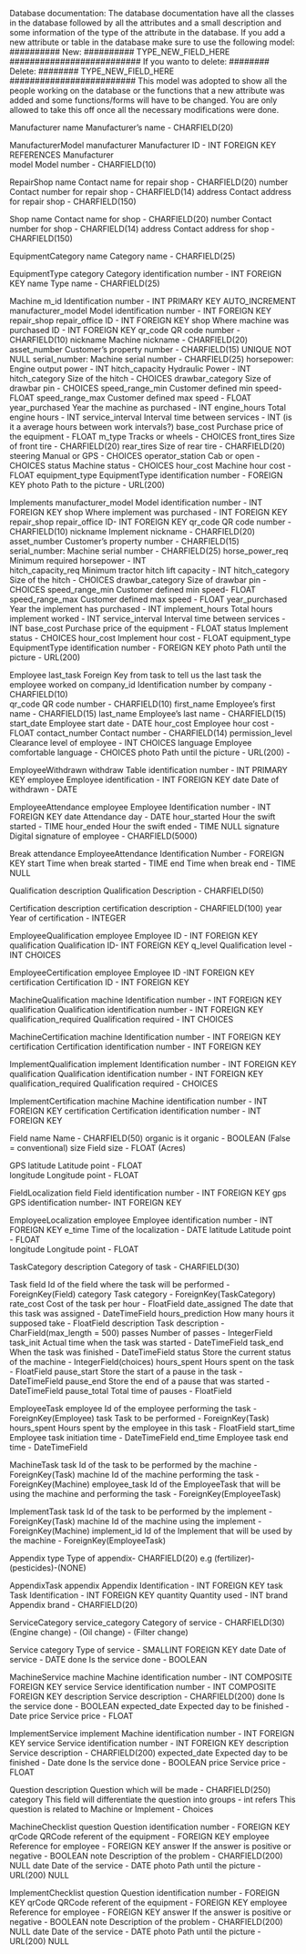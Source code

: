 Database documentation:
	The database documentation have all the classes in the database followed by all the attributes and a small description
	and some information of the type of the attribute in the database. If you add a new attribute or table in the database make sure to use the following model:
		########## New: ##########
		TYPE_NEW_FIELD_HERE
		##########################
	If you wanto to delete:
		######## Delete: ########
		TYPE_NEW_FIELD_HERE
		#########################
	This model was adopted to show all the people working on the database or the functions that a new attribute was added and some functions/forms will have to be changed. You are only allowed to take this off once all the necessary modifications were done.

Manufacturer
	name 					Manufacturer’s name - CHARFIELD(20)

ManufacturerModel
	manufacturer			Manufacturer ID - INT FOREIGN KEY REFERENCES Manufacturer	
	model					Model number - CHARFIELD(10)

RepairShop
	name					Contact name for repair shop - CHARFIELD(20)
	number					Contact number for repair shop - CHARFIELD(14)
	address					Contact address for repair shop - CHARFIELD(150)

Shop
	name					Contact name for shop - CHARFIELD(20)
	number					Contact number for shop - CHARFIELD(14)
	address					Contact address for shop - CHARFIELD(150)

EquipmentCategory
	name 					Category name - CHARFIELD(25)

EquipmentType
	category 				Category identification number -  INT FOREIGN KEY
	name					Type name - CHARFIELD(25)

Machine
	m_id 					Identification number - INT PRIMARY KEY AUTO_INCREMENT
	manufacturer_model		Model identification number - INT FOREIGN KEY
	repair_shop				repair_office ID - INT FOREIGN KEY
	shop					Where machine was purchased ID - INT FOREIGN KEY
	qr_code 				QR code number - CHARFIELD(10)
	nickname				Machine nickname - CHARFIELD(20)
	asset_number	 		Customer’s property number - CHARFIELD(15) UNIQUE NOT NULL
	serial_number: 			Machine serial number - CHARFIELD(25)
	horsepower:				Engine output power - INT
	hitch_capacity			Hydraulic Power - INT
	hitch_category			Size of the hitch - CHOICES
	drawbar_category		Size of drawbar pin - CHOICES
	speed_range_min			Customer defined min speed- FLOAT
	speed_range_max			Customer defined max speed - FLOAT
	year_purchased			Year the machine as purchased - INT
	engine_hours			Total engine hours - INT
	service_interval		Interval time between services - INT (is it a average hours between work intervals?)
	base_cost				Purchase price of the equipment - FLOAT 
	m_type					Tracks or wheels - CHOICES
	front_tires				Size of front tire - CHARFIELD(20)
	rear_tires				Size of rear tire - CHARFIELD(20)
	steering				Manual or GPS - CHOICES
	operator_station		Cab or open - CHOICES
	status					Machine status - CHOICES
	hour_cost				Machine hour cost - FLOAT
	equipment_type			EquipmentType identification number - FOREIGN KEY
	photo					Path to the picture -  URL(200)

Implements
	manufacturer_model		Model identification number - INT FOREIGN KEY
	shop					Where implement was purchased - INT FOREIGN KEY
	repair_shop				repair_office ID- INT FOREIGN KEY
	qr_code					QR code number - CHARFIELD(10)
	nickname				Implement nickname - CHARFIELD(20)
	asset_number			Customer’s property number - CHARFIELD(15)
	serial_number: 			Machine serial number - CHARFIELD(25)
	horse_power_req			Minimum required horsepower - INT		
	hitch_capacity_req		Minimum tractor hitch lift capacity - INT
	hitch_category			Size of the hitch - CHOICES
	drawbar_category		Size of drawbar pin - CHOICES
	speed_range_min			Customer defined min speed- FLOAT
	speed_range_max			Customer defined max speed - FLOAT
	year_purchased			Year the implement has purchased - INT
	implement_hours			Total hours implement worked - INT
	service_interval		Interval time between services - INT
	base_cost				Purchase price of the equipment - FLOAT
	status					Implement status - CHOICES
	hour_cost				Implement hour cost - FLOAT
	equipment_type			EquipmentType identification number - FOREIGN KEY
	photo					Path until the picture -  URL(200)

Employee
	last_task				Foreign Key from task to tell us the last task the employee worked on
	company_id				Identification number by company - CHARFIELD(10)      
	qr_code					QR code number - CHARFIELD(10)
	first_name				Employee’s first name - CHARFIELD(15)
	last_name				Employee’s last name - CHARFIELD(15)
	start_date				Employee start date -  DATE
	hour_cost				Employee hour cost - FLOAT
	contact_number  		Contact number - CHARFIELD(14)
	permission_level		Clearance level of employee - INT CHOICES
	language				Employee comfortable language - CHOICES
	photo					Path until the picture - URL(200) -

EmployeeWithdrawn
	withdraw				Table identification number - INT PRIMARY KEY 
	employee				Employee identification - INT FOREIGN KEY
	date					Date of withdrawn - DATE

EmployeeAttendance
	employee				Employee Identification number - INT
	FOREIGN KEY
	date					Attendance day - DATE
	hour_started			Hour the swift started - TIME
	hour_ended				Hour the swift ended - TIME NULL
	signature				Digital signature of employee - CHARFIELD(5000)

Break
	attendance				EmployeeAttendance Identification Number - FOREIGN KEY
	start					Time when break started - TIME
	end						Time when break end - TIME NULL

Qualification
	description				Qualification Description - CHARFIELD(50)

Certification
	description				certification description - CHARFIELD(100)
	year					Year of certification - INTEGER

EmployeeQualification
	employee				Employee ID - INT  FOREIGN KEY 
	qualification			Qualification ID- INT  FOREIGN KEY
	q_level		 			Qualification level - INT CHOICES

EmployeeCertification
	employee				Employee ID -INT FOREIGN KEY
	certification			Certification ID - INT FOREIGN KEY 

MachineQualification
	machine					Identification number - INT FOREIGN KEY
	qualification			Qualification identification number - INT FOREIGN  KEY
	qualification_required	Qualification required - INT CHOICES
				

MachineCertification
machine						Identification number - INT FOREIGN KEY
certification				Certification  identification number - INT FOREIGN  KEY

	
ImplementQualification
implement					Identification number - INT FOREIGN KEY				
qualification				Qualification identification number - INT FOREIGN KEY
qualification_required		Qualification required - CHOICES

ImplementCertification
machine						Machine identification number - INT FOREIGN KEY
certification				Certification identification number - INT FOREIGN KEY

Field
	name					Name - CHARFIELD(50)
	organic 				is it organic - BOOLEAN (False = conventional)
	size					Field size - FLOAT (Acres)

GPS
	latitude				Latitude point - FLOAT	
	longitude				Longitude point - FLOAT

FieldLocalization
	field					Field identification number - INT FOREIGN KEY
	gps						GPS identification number- INT FOREIGN KEY

EmployeeLocalization
	employee				Employee identification number - INT FOREIGN KEY 
	e_time					Time of the localization - DATE
	latitude				Latitude point - FLOAT	
	longitude				Longitude point - FLOAT

TaskCategory
	description				Category of task - CHARFIELD(30)

Task
	field					Id of the field where the task will be performed - ForeignKey(Field)
	category				Task category - ForeignKey(TaskCategory)
	rate_cost				Cost of the task per hour - FloatField
	date_assigned			The date that this task was assigned - DateTimeField
	hours_prediction		How many hours it supposed take - FloatField
	description				Task description - CharField(max_length = 500)
	passes					Number of passes - IntegerField
	task_init				Actual time when the task was started - DateTimeField
	task_end				When the task was finished - DateTimeField
	status					Store the current status of the machine - IntegerField(choices)
	hours_spent				Hours spent on the task - FloatField
	pause_start				Store the start of a pause in the task - DateTimeField
	pause_end				Store the end of a pause that was started - DateTimeField
	pause_total				Total time of pauses - FloatField

EmployeeTask
	employee				Id of the employee performing the task - ForeignKey(Employee)
	task					Task to be performed - ForeignKey(Task)
	hours_spent				Hours spent by the employee in this task - FloatField
	start_time				Employee task initiation time - DateTimeField
	end_time				Employee task end time - DateTimeField

MachineTask
	task					Id of the task to be performed by the machine - ForeignKey(Task)
	machine					Id of the machine performing the task - ForeignKey(Machine)
	employee_task			Id of the EmployeeTask that will be using the machine and performing the task - ForeignKey(EmployeeTask)

ImplementTask
	task					Id of the task to be performed by the implement - ForeignKey(Task)
	machine					Id of the machine using the implement - ForeignKey(Machine)
	implement_id			Id of the Implement that will be used by the machine - ForeignKey(EmployeeTask)	

Appendix
	type					Type of appendix- CHARFIELD(20) e.g (fertilizer)-(pesticides)-(NONE)

AppendixTask
	appendix				Appendix Identification -  INT FOREIGN KEY 
	task					Task Identification - INT FOREIGN KEY
	quantity				Quantity used - INT
	brand					Appendix brand - CHARFIELD(20)

ServiceCategory
	service_category 		Category of service - CHARFIELD(30) (Engine change) - (Oil change) - (Filter change)

Service
	category				Type of service - SMALLINT FOREIGN KEY 
	date					Date of service - DATE
	done					Is the service done - BOOLEAN

MachineService
	machine					Machine identification number - INT COMPOSITE FOREIGN KEY
	service					Service identification number - INT COMPOSITE FOREIGN KEY
	description				Service description - CHARFIELD(200)
	done					Is the service done - BOOLEAN
	expected_date			Expected day to be finished - Date
	price					Service price - FLOAT

ImplementService
	implement				Machine identification number - INT FOREIGN  KEY
	service					Service identification number - INT FOREIGN KEY 
	description				Service description - CHARFIELD(200)
	expected_date			Expected day to be finished - Date
	done					Is the service done - BOOLEAN
	price					Service price - FLOAT


Question
	description 			Question which will be made - CHARFIELD(250)
	category				This field will differentiate the question into groups - int
	refers					This question is related to Machine or Implement - Choices

MachineChecklist
	question				Question identification number - FOREIGN KEY
	qrCode					QRCode referent of the equipment -  FOREIGN KEY
	employee 				Reference for employee - FOREIGN KEY
	answer 					If the answer is positive or negative - BOOLEAN
	note					Description of the problem -	CHARFIELD(200) NULL
	date					Date of the service - DATE 
	photo					Path until the picture - URL(200) NULL

ImplementChecklist
	question				Question identification number - FOREIGN KEY
	qrCode					QRCode referent of the equipment - FOREIGN KEY
	employee 				Reference for employee - FOREIGN KEY
	answer 					If the answer is positive or negative - BOOLEAN
	note					Description of the problem -	CHARFIELD(200) NULL
	date					Date of the service - DATE 
	photo					Path until the picture - URL(200) NULL